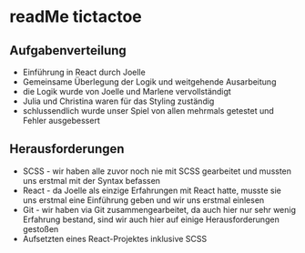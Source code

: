 # readMe tictactoe

## Aufgabenverteilung 
  * Einführung in React durch Joelle 
  * Gemeinsame Überlegung der Logik und weitgehende Ausarbeitung 
  * die Logik wurde von Joelle und Marlene vervollständigt 
  * Julia und Christina waren für das Styling zuständig 
  * schlussendlich wurde unser Spiel von allen mehrmals getestet und Fehler ausgebessert
  
## Herausforderungen

  * SCSS - wir haben alle zuvor noch nie mit SCSS gearbeitet und mussten uns erstmal mit der Syntax befassen
  * React - da Joelle als einzige Erfahrungen mit React hatte, musste sie uns erstmal eine Einführung geben und wir uns erstmal einlesen 
  * Git - wir haben via Git zusammengearbeitet, da auch hier nur sehr wenig Erfahrung bestand, sind wir auch hier auf einige Herausforderungen gestoßen 
  * Aufsetzten eines React-Projektes inklusive SCSS
  